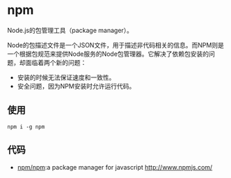 # npm

Node.js的包管理工具（package manager）。

Node的包描述文件是一个JSON文件，用于描述非代码相关的信息。而NPM则是一个根据包规范来提供Node服务的Node包管理器。它解决了依赖包安装的问题，却面临着两个新的问题：

- 安装的时候无法保证速度和一致性。
- 安全问题，因为NPM安装时允许运行代码。

## 使用

```
npm i -g npm
```

## 代码

- [npm/npm](https://github.com/npm/npm):a package manager for javascript <http://www.npmjs.com/>
